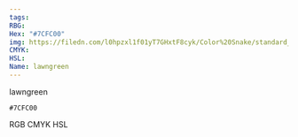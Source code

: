 ```yaml
---
tags:
RBG:
Hex: "#7CFC00"
img: https://filedn.com/l0hpzxl1f01yT7GHxtF8cyk/Color%20Snake/standard_csv_to_svg/%23/#7CFC00.svg
CMYK:
HSL:
Name: lawngreen
---
```

lawngreen
```palette
#7CFC00
```
RGB
CMYK
HSL